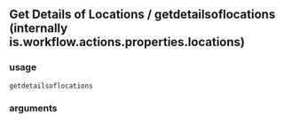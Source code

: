 
## Get Details of Locations / getdetailsoflocations (internally is.workflow.actions.properties.locations)


### usage
`getdetailsoflocations `

### arguments

